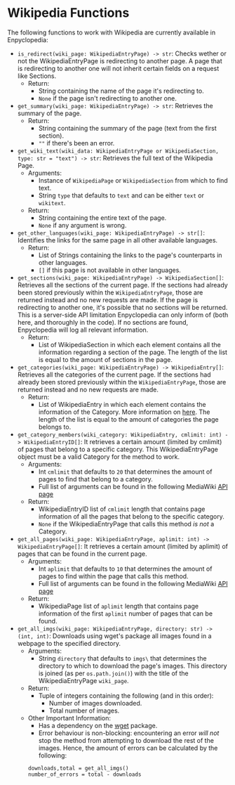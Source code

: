 # Wikipedia Functions

The following functions to work with Wikipedia are currently available in Enpyclopedia:

- `is_redirect(wiki_page: WikipediaEntryPage) -> str`:  Checks wether or not the WikipediaEntryPage is redirecting to another page. A page that is redirecting to another one will not inherit certain fields on a request like Sections.
    - Return: 
        - String containing the name of the page it's redirecting to.
        - `None` if the page isn't redirecting to another one.
- `get_summary(wiki_page: WikipediaEntryPage) -> str`: Retrieves the summary of the page.
    - Return: 
        - String containing the summary of the page (text from the first section).
        - `""` if there's been an error.
- `get_wiki_text(wiki_data: WikipediaEntryPage or WikipediaSection, type: str = "text") -> str`: Retrieves the full text of the Wikipedia Page.
    - Arguments: 
        - Instance of `WikipediaPage` or `WikipediaSection` from which to find text.
        - String `type` that defaults to `text` and can be either `text` or `wikitext`. 
    - Return: 
        - String containing the entire text of the page.
        - `None` if any argument is wrong.
- `get_other_languages(wiki_page: WikipediaEntryPage) -> str[]`: Identifies the links for the same page in all other available languages.
    - Return: 
        - List of Strings containing the links to the page's counterparts in other languages.
        - `[]` if this page is not available in other languages.
- `get_sections(wiki_page: WikipediaEntryPage) -> WikipediaSection[]`: Retrieves all the sections of the current page. If the sections had already been stored previously within the `WikipediaEntryPage`, those are returned instead and no new requests are made. If the page is redirecting to another one, it's possible that no sections will be returned. This is a server-side API limitation Enpyclopedia can only inform of (both here, and thoroughly in the code). If no sections are found, Enpyclopedia will log all relevant information.
    - Return: 
        - List of WikipediaSection in which each element contains all the information regarding a section of the page. The length of the list is equal to the amount of sections in the page.
- `get_categories(wiki_page: WikipediaEntryPage) -> WikipediaEntry[]`: Retrieves all the categories of the current page. If the sections had already been stored previously within the `WikipediaEntryPage`, those are returned instead and no new requests are made.
    - Return: 
        - List of WikipediaEntry in which each element contains the information of the Category. More information on [here](#wikipediaentry-dataclass). The length of the list is equal to the amount of categories the page belongs to.
- `get_category_members(wiki_category: WikipediaEntry, cmlimit: int) -> WikipediaEntryID[]`: It retrieves a certain amount (limited by cmlimit) of pages that belong to a specific category. This WikipediaEntryPage object must be a valid Category for the method to work. 
    - Arguments: 
        - Int `cmlimit` that defaults to `20` that determines the amount of pages to find that belong to a category.
        - Full list of arguments can be found in the following MediaWiki [API page](https://www.mediawiki.org/wiki/API:Categorymembers)
    - Return: 
        - WikipediaEntryID list of `cmlimit` length that contains page information of all the pages that belong to the specific category.
        - `None` if the WikipediaEntryPage that calls this method *is not* a Category.
- `get_all_pages(wiki_page: WikipediaEntryPage, aplimit: int) -> WikipediaEntryPage[]`: It retrieves a certain amount (limited by aplimit) of pages that can be found in the current page.
    - Arguments: 
        - Int `aplimit` that defaults to `10` that determines the amount of pages to find within the page that calls this method.
        - Full list of arguments can be found in the following MediaWiki [API page](https://www.mediawiki.org/wiki/API:Allpages)
    - Return: 
        - WikipediaPage list of `aplimit` length that contains page information of the first `aplimit` number of pages that can be found.
- `get_all_imgs(wiki_page: WikipediaEntryPage, directory: str) -> (int, int)`: Downloads using wget's package all images found in a webpage to the specified directory.
    - Arguments: 
        - String `directory` that defaults to `imgs\` that determines the directory to which to download the page's images. This directory is joined (as per `os.path.join()`) with the title of the WikipediaEntryPage `wiki_page`.
    - Return: 
        - Tuple of integers containing the following (and in this order):
            - Number of images downloaded.
            - Total number of images.
    - Other Important Information: 
        - Has a dependency on the [wget](https://pypi.org/project/wget/) package.
        - Error behaviour is non-blocking: encountering an error *will not* stop the method from attempting to download the rest of the images. Hence, the amount of errors can be calculated by the following:
        ```
        downloads,total = get_all_imgs()
        number_of_errors = total - downloads